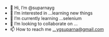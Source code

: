 - 👋 Hi, I’m @suparnayg
- 👀 I’m interested in ...learning new things
- 🌱 I’m currently learning ...selenium
- 💞️ I’m looking to collaborate on ...
- 📫 How to reach me ...ygsuparna@gmail.com

<!---
suparnayg/suparnayg is a ✨ special ✨ repository because its `README.md` (this file) appears on your GitHub profile.
You can click the Preview link to take a look at your changes.
--->
